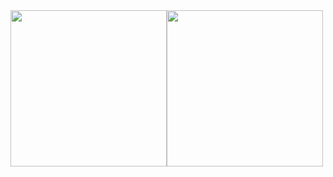 <div style="display:flex;flex-wrap:wrap;">
      <img src="https://github-readme-stats.vercel.app/api/top-langs/?username=sebo21cc21&langs_count=10&layout=compact&theme=aura" height="250" />
      <img src="https://github-readme-stats.vercel.app/api?username=sebo21cc21&theme=aura" height="250" />
</div>
